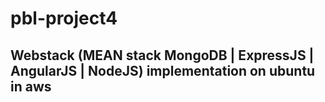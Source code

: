 # pbl-project4
## Webstack (MEAN stack MongoDB | ExpressJS | AngularJS | NodeJS) implementation on ubuntu in aws
